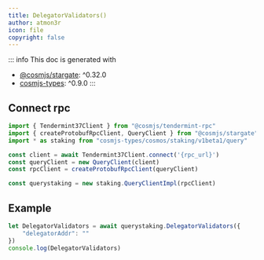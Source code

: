 ```yaml
---
title: DelegatorValidators()
author: atmon3r
icon: file
copyright: false
---
```


::: info
This doc is generated with 
- [@cosmjs/stargate](https://www.npmjs.com/package/@cosmjs/stargate): ^0.32.0
- [cosmjs-types](https://www.npmjs.com/package/cosmjs-types): ^0.9.0
:::
   
## Connect rpc

```js
import { Tendermint37Client } from "@cosmjs/tendermint-rpc"
import { createProtobufRpcClient, QueryClient } from "@cosmjs/stargate"
import * as staking from "cosmjs-types/cosmos/staking/v1beta1/query"

const client = await Tendermint37Client.connect('{rpc_url}')
const queryClient = new QueryClient(client)
const rpcClient = createProtobufRpcClient(queryClient)

const querystaking = new staking.QueryClientImpl(rpcClient)
```

## Example
```js
let DelegatorValidators = await querystaking.DelegatorValidators({
    "delegatorAddr": ""
})
console.log(DelegatorValidators)
```
   
